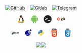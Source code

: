 <!--
**Sohil876/Sohil876** is a ✨ _special_ ✨ repository because its `README.md` (this file) appears on your GitHub profile.
-->

<p align="center"><a href ="https://github.com/Sohil876"><img alt="GitHub" src="https://img.shields.io/badge/-Github-FFFFFF?style=social&logo=Github&logoColor=black" /></a>&nbsp;&nbsp;&nbsp;&nbsp;<a href="https://gitlab.com/Sohil876"><img alt="Gitlab" src="https://img.shields.io/badge/-Gitlab-FFFFFF?style=social&logo=Gitlab&logoColor=black" /></a>&nbsp;&nbsp;&nbsp;&nbsp;<a href="https://t.me/Sohil876"><img alt="Telegram" src="https://img.shields.io/badge/-Telegram-FFFFFF?style=social&logo=Telegram&logoColor=blue" /></a></p>

<p align="center"><img alt="Linux" width="26px" src="https://raw.githubusercontent.com/github/explore/80688e429a7d4ef2fca1e82350fe8e3517d3494d/topics/linux/linux.png" />&nbsp;&nbsp;&nbsp;&nbsp;<img alt="Android" width="26px" src="https://raw.githubusercontent.com/github/explore/80688e429a7d4ef2fca1e82350fe8e3517d3494d/topics/android/android.png" />&nbsp;&nbsp;&nbsp;&nbsp;<img alt="Terminal" width="26px" src="https://raw.githubusercontent.com/github/explore/80688e429a7d4ef2fca1e82350fe8e3517d3494d/topics/terminal/terminal.png" />&nbsp;&nbsp;&nbsp;&nbsp;<img alt="Git" width="26px" src="https://raw.githubusercontent.com/github/explore/80688e429a7d4ef2fca1e82350fe8e3517d3494d/topics/git/git.png" /></p>

<p align="center"><img alt="Bash" width="26px" src="https://raw.githubusercontent.com/github/explore/80688e429a7d4ef2fca1e82350fe8e3517d3494d/topics/bash/bash.png" />&nbsp;&nbsp;&nbsp;&nbsp;<img alt="Lua" width="26px" src="https://raw.githubusercontent.com/github/explore/80688e429a7d4ef2fca1e82350fe8e3517d3494d/topics/lua/lua.png" />&nbsp;&nbsp;&nbsp;&nbsp;<img alt="Python" width="26px" src="https://raw.githubusercontent.com/github/explore/80688e429a7d4ef2fca1e82350fe8e3517d3494d/topics/python/python.png" />&nbsp;&nbsp;&nbsp;&nbsp;<img alt="HTML5" width="26px" src="https://raw.githubusercontent.com/github/explore/80688e429a7d4ef2fca1e82350fe8e3517d3494d/topics/html/html.png" />&nbsp;&nbsp;&nbsp;&nbsp;<img alt="CSS3" width="26px" src="https://raw.githubusercontent.com/github/explore/80688e429a7d4ef2fca1e82350fe8e3517d3494d/topics/css/css.png" /></p>

<p align="center"><a href="https://github.com/anuraghazra/github-readme-stats"><img src="https://github-readme-stats.vercel.app/api?username=Sohil876&show_icons=true&hide_border=true&count_private=true&hide_rank=true" /><img src="https://github-readme-stats.vercel.app/api/top-langs/?username=Sohil876&show_icons=true&hide_border=true&langs_count=8&layout=compact&hide=forth,groff,m4,assembly,c%2B%2B,objective-c" /></a></p>

